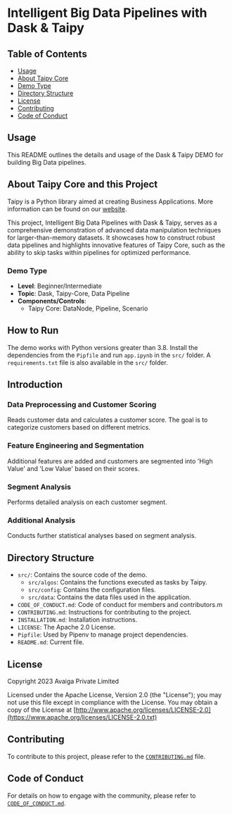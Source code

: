 # Intelligent Big Data Pipelines with Dask & Taipy

## Table of Contents
- [Usage](#usage)
- [About Taipy Core](#about-taipy-core)
- [Demo Type](#demo-type)
- [Directory Structure](#directory-structure)
- [License](#license)
- [Contributing](#contributing)
- [Code of Conduct](#code-of-conduct)

## Usage

This README outlines the details and usage of the Dask & Taipy DEMO for building Big Data pipelines.

## About Taipy Core and this Project

Taipy is a Python library aimed at creating Business Applications. More information can be found on our [website](https://www.taipy.io).

This project, Intelligent Big Data Pipelines with Dask & Taipy, serves as a comprehensive demonstration of advanced data manipulation techniques for larger-than-memory datasets. It showcases how to construct robust data pipelines and highlights innovative features of Taipy Core, such as the ability to skip tasks within pipelines for optimized performance.

### Demo Type

- **Level**: Beginner/Intermediate
- **Topic**: Dask, Taipy-Core, Data Pipeline
- **Components/Controls**:
  - Taipy Core: DataNode, Pipeline, Scenario

## How to Run

The demo works with Python versions greater than 3.8. Install the dependencies from the `Pipfile` and run `app.ipynb` in the `src/` folder. A `requirements.txt` file is also available in the `src/` folder.

## Introduction

### Data Preprocessing and Customer Scoring

Reads customer data and calculates a customer score. The goal is to categorize customers based on different metrics.

### Feature Engineering and Segmentation

Additional features are added and customers are segmented into 'High Value' and 'Low Value' based on their scores.

### Segment Analysis

Performs detailed analysis on each customer segment.

### Additional Analysis

Conducts further statistical analyses based on segment analysis.

## Directory Structure

- `src/`: Contains the source code of the demo.
  - `src/algos`: Contains the functions executed as tasks by Taipy.
  - `src/config`: Contains the configuration files.
  - `src/data`: Contains the data files used in the application.
- `CODE_OF_CONDUCT.md`: Code of conduct for members and contributors.m
- `CONTRIBUTING.md`: Instructions for contributing to the project.
- `INSTALLATION.md`: Installation instructions.
- `LICENSE`: The Apache 2.0 License.
- `Pipfile`: Used by Pipenv to manage project dependencies.
- `README.md`: Current file.

## License

Copyright 2023 Avaiga Private Limited

Licensed under the Apache License, Version 2.0 (the "License"); you may not use this file except in compliance with the License. You may obtain a copy of the License at [http://www.apache.org/licenses/LICENSE-2.0](https://www.apache.org/licenses/LICENSE-2.0.txt)

## Contributing

To contribute to this project, please refer to the [`CONTRIBUTING.md`](CONTRIBUTING.md) file.

## Code of Conduct

For details on how to engage with the community, please refer to [`CODE_OF_CONDUCT.md`](CODE_OF_CONDUCT.md).
